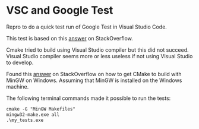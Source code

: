 # VSC and Google Test

Repro to do a quick test run of Google Test in Visual Studio Code.

This test is based on this [answer](https://stackoverflow.com/a/62911654/686720) on StackOverflow.

Cmake tried to build using Visual Studio compiler but this did not succeed. Visual Studio compiler seems more or less useless if not using Visual Studio to develop.

Found this [answer](https://stackoverflow.com/a/4101496/686720) on StackOverflow on how to get CMake to build with MinGW on Windows. Assuming that MinGW is installed on the Windows machine.

The following terminal commands made it possible to run the tests:

```txt
cmake -G "MinGW Makefiles"
mingw32-make.exe all
.\my_tests.exe
```